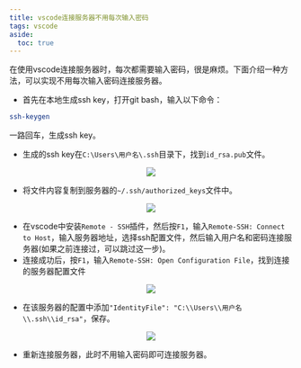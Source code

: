 ```yaml
---
title: vscode连接服务器不用每次输入密码
tags: vscode
aside:
  toc: true
---
```


在使用vscode连接服务器时，每次都需要输入密码，很是麻烦。下面介绍一种方法，可以实现不用每次输入密码连接服务器。

<!--more-->

- 首先在本地生成ssh key，打开git bash，输入以下命令：
```bash
ssh-keygen 
```
一路回车，生成ssh key。

- 生成的ssh key在`C:\Users\用户名\.ssh`目录下，找到`id_rsa.pub`文件。

<div  align="center">
<img src= "
https://pictureloomione.oss-cn-beijing.aliyuncs.com/pic/vscode%20%E4%B8%8D%E7%94%A8%E8%BE%93%E5%85%A5%E5%AF%86%E7%A0%81/pub.png
"/>
</div>

- 将文件内容复制到服务器的`~/.ssh/authorized_keys`文件中。

<div  align="center">
<img src= "
https://pictureloomione.oss-cn-beijing.aliyuncs.com/pic/vscode%20%E4%B8%8D%E7%94%A8%E8%BE%93%E5%85%A5%E5%AF%86%E7%A0%81/vim.png
"/>
</div>

- 在vscode中安装`Remote - SSH`插件，然后按`F1`，输入`Remote-SSH: Connect to Host`，输入服务器地址，选择ssh配置文件，然后输入用户名和密码连接服务器(如果之前连接过，可以跳过这一步)。
- 连接成功后，按`F1`，输入`Remote-SSH: Open Configuration File`，找到连接的服务器配置文件
   
<div  align="center">
<img src= "
https://pictureloomione.oss-cn-beijing.aliyuncs.com/pic/vscode%20%E4%B8%8D%E7%94%A8%E8%BE%93%E5%85%A5%E5%AF%86%E7%A0%81/%E6%89%BE%E6%96%87%E4%BB%B6.png
"/>
</div>

- 在该服务器的配置中添加`"IdentityFile": "C:\\Users\\用户名\\.ssh\\id_rsa"`，保存。
<div  align="center">
<img src= "
https://pictureloomione.oss-cn-beijing.aliyuncs.com/pic/vscode%20%E4%B8%8D%E7%94%A8%E8%BE%93%E5%85%A5%E5%AF%86%E7%A0%81/%E9%85%8D%E7%BD%AE.png
"/>
</div>

- 重新连接服务器，此时不用输入密码即可连接服务器。
